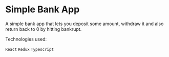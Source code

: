 # Simple Bank App
A simple bank app that lets you deposit some amount, withdraw it 
and also return back to 0 by hitting bankrupt.

Technologies used:

`React`
`Redux`
`Typescript`
